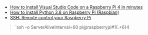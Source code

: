 - [How to install Visual Studio Code on a Raspberry Pi 4 in minutes](https://www.hanselman.com/blog/HowToInstallVisualStudioCodeOnARaspberryPi4InMinutes.aspx)
- [How to install Python 3.8 on Raspberry Pi (Raspbian)](https://installvirtual.com/how-to-install-python-3-8-on-raspberry-pi-raspbian/)
- [SSH: Remote control your Raspberry Pi](https://magpi.raspberrypi.org/articles/ssh-remote-control-raspberry-pi)
> `ssh -o ServerAliveInterval=60 pi@raspberrypi#1{.+6}4

